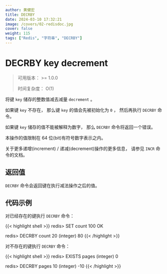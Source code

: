 ```yaml
---
author: 黄健宏
title: DECRBY
date: 2024-03-10 17:32:21
image: /covers/02-redisdoc.jpg
cover: false
weight: 115
tags: ["Redis", "字符串", "DECRBY"]
---
```


# DECRBY key decrement

> 可用版本： >= 1.0.0
> 
> 时间复杂度： O(1)

将键 `key` 储存的整数值减去减量 `decrement` 。

如果键 `key` 不存在， 那么键 `key` 的值会先被初始化为 `0` ， 然后再执行 `DECRBY` 命令。

如果键 `key` 储存的值不能被解释为数字， 那么 `DECRBY` 命令将返回一个错误。

本操作的值限制在 64 位(bit)有符号数字表示之内。

关于更多递增(increment) / 递减(decrement)操作的更多信息， 请参见 `INCR` 命令的文档。

## 返回值

`DECRBY` 命令会返回键在执行减法操作之后的值。

## 代码示例

对已经存在的键执行 `DECRBY` 命令：

{{< highlight shell >}}
redis> SET count 100
OK

redis> DECRBY count 20
(integer) 80
{{< /highlight >}}

对不存在的键执行 `DECRBY` 命令：

{{< highlight shell >}}
redis> EXISTS pages
(integer) 0

redis> DECRBY pages 10
(integer) -10
{{< /highlight >}}